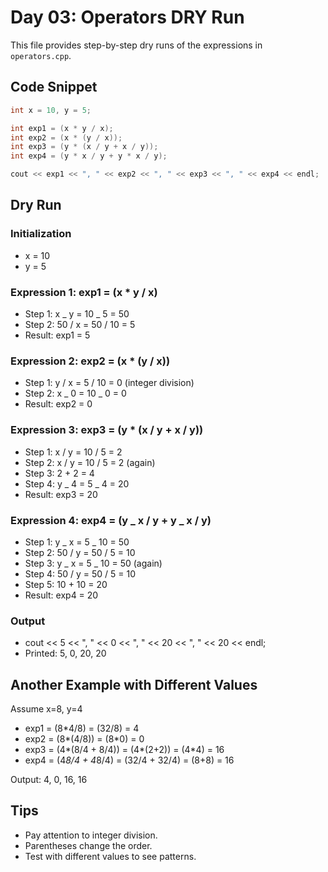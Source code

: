 # Day 03: Operators DRY Run

This file provides step-by-step dry runs of the expressions in `operators.cpp`.

## Code Snippet

```cpp
int x = 10, y = 5;

int exp1 = (x * y / x);
int exp2 = (x * (y / x));
int exp3 = (y * (x / y + x / y));
int exp4 = (y * x / y + y * x / y);

cout << exp1 << ", " << exp2 << ", " << exp3 << ", " << exp4 << endl;
```

## Dry Run

### Initialization

- x = 10
- y = 5

### Expression 1: exp1 = (x \* y / x)

- Step 1: x _ y = 10 _ 5 = 50
- Step 2: 50 / x = 50 / 10 = 5
- Result: exp1 = 5

### Expression 2: exp2 = (x \* (y / x))

- Step 1: y / x = 5 / 10 = 0 (integer division)
- Step 2: x _ 0 = 10 _ 0 = 0
- Result: exp2 = 0

### Expression 3: exp3 = (y \* (x / y + x / y))

- Step 1: x / y = 10 / 5 = 2
- Step 2: x / y = 10 / 5 = 2 (again)
- Step 3: 2 + 2 = 4
- Step 4: y _ 4 = 5 _ 4 = 20
- Result: exp3 = 20

### Expression 4: exp4 = (y _ x / y + y _ x / y)

- Step 1: y _ x = 5 _ 10 = 50
- Step 2: 50 / y = 50 / 5 = 10
- Step 3: y _ x = 5 _ 10 = 50 (again)
- Step 4: 50 / y = 50 / 5 = 10
- Step 5: 10 + 10 = 20
- Result: exp4 = 20

### Output

- cout << 5 << ", " << 0 << ", " << 20 << ", " << 20 << endl;
- Printed: 5, 0, 20, 20

## Another Example with Different Values

Assume x=8, y=4

- exp1 = (8\*4/8) = (32/8) = 4
- exp2 = (8*(4/8)) = (8*0) = 0
- exp3 = (4*(8/4 + 8/4)) = (4*(2+2)) = (4\*4) = 16
- exp4 = (4*8/4 + 4*8/4) = (32/4 + 32/4) = (8+8) = 16

Output: 4, 0, 16, 16

## Tips

- Pay attention to integer division.
- Parentheses change the order.
- Test with different values to see patterns.
